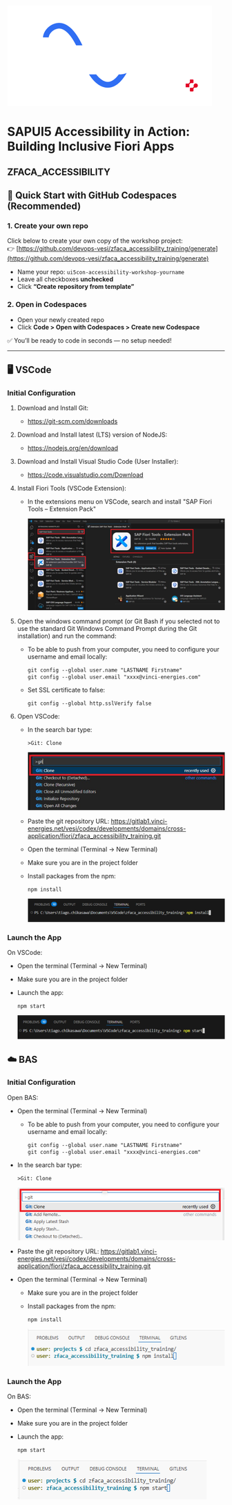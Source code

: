 ![SAPUI5 Accessibility Workshop Banner](./webapp/images/banner.png)

# SAPUI5 Accessibility in Action: Building Inclusive Fiori Apps

## ZFACA_ACCESSIBILITY

## 🚀 Quick Start with GitHub Codespaces (Recommended)

### 1. Create your own repo

Click below to create your own copy of the workshop project:  
👉 [https://github.com/devops-vesi/zfaca_accessibility_training/generate](https://github.com/devops-vesi/zfaca_accessibility_training/generate)

- Name your repo: `ui5con-accessibility-workshop-yourname`
- Leave all checkboxes **unchecked**
- Click **“Create repository from template”**

### 2. Open in Codespaces

- Open your newly created repo
- Click **Code > Open with Codespaces > Create new Codespace**

✅ You’ll be ready to code in seconds — no setup needed!

---

## 🖥️ VSCode

### Initial Configuration

1. Download and Install Git:​
    * https://git-scm.com/downloads​

2. Download and Install latest (LTS) version of NodeJS:​
    * https://nodejs.org/en/download​

3. Download and Install Visual Studio Code (User Installer):​
    * https://code.visualstudio.com/Download

4. Install Fiori Tools (VSCode Extension):
    * In the extensions menu on VSCode, search and install "SAP Fiori Tools – Extension Pack"​

        ![](./webapp/images/vscode-extension.png)

5. Open the windows command prompt (or Git Bash if you selected not to use the standard Git Windows Command Prompt during the Git installation) and run the command:
    * To be able to push from your computer, you need to configure your username and email locally:
        ```
        git config --global user.name "LASTNAME Firstname"
        git config --global user.email "xxxx@vinci-energies.com"
        ```
    * Set SSL certificate to false:
        ```
        git config --global http.sslVerify false
        ```

6. Open VSCode:
    * In the search bar type:
        ```
        >Git: Clone
        ```
        ![](./webapp/images/vscode-clone.png)

    * Paste the git repository URL: https://gitlab1.vinci-energies.net/vesi/codex/developments/domains/cross-application/fiori/zfaca_accessibility_training.git

    * Open the terminal (Terminal -> New Terminal)

    * Make sure you are in the project folder

    * Install packages from the npm:
        ```
        npm install
        ```
        ![](./webapp/images/vscode-install.png)

### Launch the App

On VSCode:
* Open the terminal (Terminal -> New Terminal)

* Make sure you are in the project folder

* Launch the app:
    ```
    npm start
    ```
    ![](./webapp/images/vscode-launch.png)

## ☁️ BAS​

### Initial Configuration

Open BAS:
* Open the terminal (Terminal -> New Terminal)
    * To be able to push from your computer, you need to configure your username and email locally:
        ```
        git config --global user.name "LASTNAME Firstname"
        git config --global user.email "xxxx@vinci-energies.com"
        ```

* In the search bar type:
    ```
    >Git: Clone
    ```
    ![](./webapp/images/bas-clone.png)

* Paste the git repository URL: https://gitlab1.vinci-energies.net/vesi/codex/developments/domains/cross-application/fiori/zfaca_accessibility_training.git

* Open the terminal (Terminal -> New Terminal)

    * Make sure you are in the project folder

    * Install packages from the npm:
        ```
        npm install
        ```
        ![](./webapp/images/bas-install.png)

### Launch the App

On BAS:
* Open the terminal (Terminal -> New Terminal)

* Make sure you are in the project folder

* Launch the app:
    ```
    npm start
    ```
    ![](./webapp/images/bas-launch.png)
